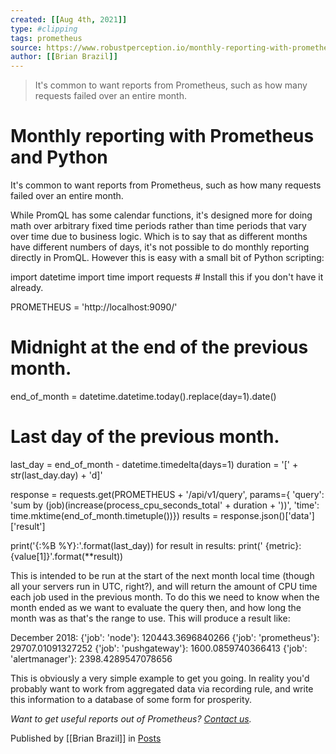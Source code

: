 ```yaml
---
created: [[Aug 4th, 2021]]
type: #clipping
tags: prometheus 
source: https://www.robustperception.io/monthly-reporting-with-prometheus-and-python
author: [[Brian Brazil]] 
---
```

> It's common to want reports from Prometheus, such as how many requests failed over an entire month.

# Monthly reporting with Prometheus and Python


It's common to want reports from Prometheus, such as how many requests failed over an entire month.

While PromQL has some calendar functions, it's designed more for doing math over arbitrary fixed time periods rather than time periods that vary over time due to business logic. Which is to say that as different months have different numbers of days, it's not possible to do monthly reporting directly in PromQL. However this is easy with a small bit of Python scripting:

import datetime
import time
import requests  # Install this if you don't have it already.

PROMETHEUS = 'http://localhost:9090/'

# Midnight at the end of the previous month.
end\_of\_month = datetime.datetime.today().replace(day=1).date()
# Last day of the previous month.
last\_day = end\_of\_month - datetime.timedelta(days=1)
duration = '\[' + str(last\_day.day) + 'd\]'

response = requests.get(PROMETHEUS + '/api/v1/query',
  params={
    'query': 'sum by (job)(increase(process\_cpu\_seconds\_total' + duration + '))',
    'time': time.mktime(end\_of\_month.timetuple())})
results = response.json()\['data'\]\['result'\]

print('{:%B %Y}:'.format(last\_day))
for result in results:
  print(' {metric}: {value\[1\]}'.format(\*\*result))

This is intended to be run at the start of the next month local time (though all your servers run in UTC, right?), and will return the amount of CPU time each job used in the previous month. To do this we need to know when the month ended as we want to evaluate the query then, and how long the month was as that's the range to use. This will produce a result like:

December 2018:
 {'job': 'node'}: 120443.3696840266
 {'job': 'prometheus'}: 29707.01091327252
 {'job': 'pushgateway'}: 1600.0859740366413
 {'job': 'alertmanager'}: 2398.4289547078656

This is obviously a very simple example to get you going. In reality you'd probably want to work from aggregated data via recording rule, and write this information to a database of some form for prosperity.

_Want to get useful reports out of Prometheus? [Contact us](mailto:prometheus@robustperception.io)._

Published by [[Brian Brazil]] in [Posts](https://www.robustperception.io/category/posts)
